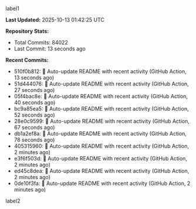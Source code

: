 
label1 
<!-- ACTIVITY_START -->
**Last Updated:** 2025-10-13 01:42:25 UTC

**Repository Stats:**
- Total Commits: 84022
- Last Commit: 13 seconds ago

**Recent Commits:**
- 510f0b812: 🤖 Auto-update README with recent activity (GitHub Action, 13 seconds ago)
- 51d444076: 🤖 Auto-update README with recent activity (GitHub Action, 27 seconds ago)
- 05f4bac8e: 🤖 Auto-update README with recent activity (GitHub Action, 40 seconds ago)
- bc9a85ea5: 🤖 Auto-update README with recent activity (GitHub Action, 52 seconds ago)
- 28e0c9599: 🤖 Auto-update README with recent activity (GitHub Action, 67 seconds ago)
- db1a2ef8a: 🤖 Auto-update README with recent activity (GitHub Action, 78 seconds ago)
- 405315960: 🤖 Auto-update README with recent activity (GitHub Action, 2 minutes ago)
- e3f6f503d: 🤖 Auto-update README with recent activity (GitHub Action, 2 minutes ago)
- ed45c8dea: 🤖 Auto-update README with recent activity (GitHub Action, 2 minutes ago)
- 0de10f3fa: 🤖 Auto-update README with recent activity (GitHub Action, 2 minutes ago)
<!-- ACTIVITY_END -->

label2
